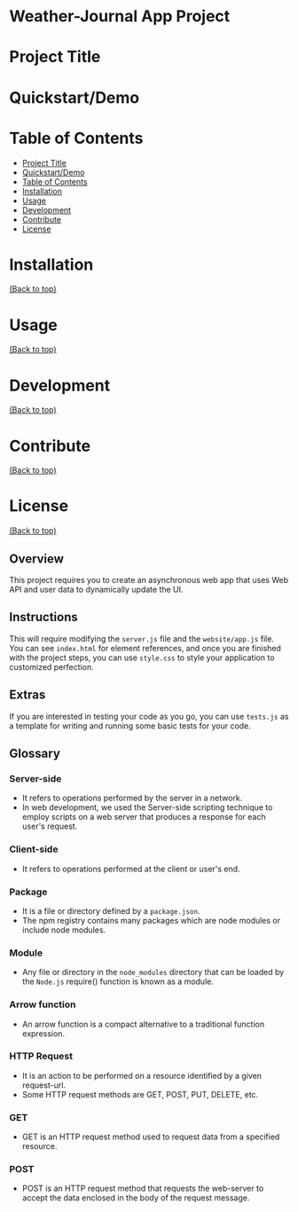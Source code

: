 # Weather-Journal App Project

# Project Title

# Quickstart/Demo

# Table of Contents

- [Project Title](#project-title)
- [Quickstart/Demo](#quickstartdemo)
- [Table of Contents](#table-of-contents)
- [Installation](#installation)
- [Usage](#usage)
- [Development](#development)
- [Contribute](#contribute)
- [License](#license)

# Installation
[(Back to top)](#table-of-contents)

# Usage
[(Back to top)](#table-of-contents)

# Development
[(Back to top)](#table-of-contents)

# Contribute
[(Back to top)](#table-of-contents)

# License
[(Back to top)](#table-of-contents)

## Overview
This project requires you to create an asynchronous web app that uses Web API and user data to dynamically update the UI. 

## Instructions
This will require modifying the `server.js` file and the `website/app.js` file. You can see `index.html` for element references, and once you are finished with the project steps, you can use `style.css` to style your application to customized perfection.

## Extras
If you are interested in testing your code as you go, you can use `tests.js` as a template for writing and running some basic tests for your code.

## Glossary

### Server-side

- It refers to operations performed by the server in a network.
- In web development, we used the Server-side scripting technique to employ scripts on a web server that produces a response for each user's request.

### Client-side

- It refers to operations performed at the client or user's end.

### Package

- It is a file or directory defined by a `package.json`.
- The npm registry contains many packages which are node modules or include node modules.

### Module

- Any file or directory in the `node_modules` directory that can be loaded by the `Node.js` require() function is known as a module.

### Arrow function

- An arrow function is a compact alternative to a traditional function expression.

### HTTP Request

- It is an action to be performed on a resource identified by a given request-url.
- Some HTTP request methods are GET, POST, PUT, DELETE, etc.

### GET

- GET is an HTTP request method used to request data from a specified resource.

### POST

- POST is an HTTP request method that requests the web-server to accept the data enclosed in the body of the request message.
